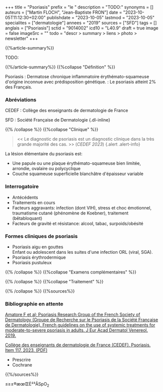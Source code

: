 +++
title = "Psoriasis"
prefix = "le "
description = "TODO:"
synonyms = []
auteurs = ["Martin FLOCH", "Jean-Baptiste FRON"]
date = "2023-10-05T11:12:30+02:00"
publishdate = "2023-10-05"
lastmod = "2023-10-05"
specialites = ["dermatologie"]
annees = "2019"
sources = ["SFD"]
tags = []
anglais = ["Psoriasis"]
sctid = "9014002"
icd10 = "L40.9"
draft = true
image = false
imageSrc = ""
todo = "descr > summary > liens > photo > newsletter"
+++

{{%article-summary%}}

TODO:

{{%/article-summary%}}
{{%collapse "Définition" %}}

Psoriasis
: Dermatose chronique inflammatoire érythémato-squameuse d'origine inconnue avec prédisposition génétique.
: Le psoriasis atteint 2% des Français.

### Abréviations

CEDEF
: Collège des enseignants de dermatologie de France

SFD
: Société Française de Dermatologie
{.dl-inline}

{{% /collapse %}}
{{%collapse "Clinique" %}}

> << Le diagnostic de psoriasis est un diagnostic clinique dans la très grande majorité des cas. >> (*CEDEF 2023*)
{.alert .alert-info}

La lésion élémentaire du psoriasis est:

- Une papule ou une plaque érythémato-squameuse bien limitée, arrondie, ovalaire ou polycyclique
- Couche squameuse superficielle blanchâtre d'épaisseur variable

### Interrogatoire

- Antécédents
- Traitements en cours
- Facteurs aggravants: infection (dont VIH), stress et choc émotionnel, traumatisme cutané (phénomène de Koebner), traitement (bêtabloquant)
- Facteurs de gravité et résistance: alcool, tabac, surpoids/obésité

### Formes cliniques de psoriasis

- Psoriasis aigu en gouttes  
  Enfant ou adolescent dans les suites d'une infection ORL (viral, SGA).
- Psoriasis érythrodermique
- Psoriasis pustuleux

{{% /collapse %}}
{{%collapse "Examens complémentaires" %}}


{{% /collapse %}}
{{%collapse "Traitement" %}}


{{% /collapse %}}
{{%sources%}}



### Bibliographie en attente

[Amatore F et al; Psoriasis Research Group of the French Society of Dermatology (Groupe de Recherche sur le Psoriasis de la Société Française de Dermatologie). French guidelines on the use of systemic treatments for moderate-to-severe psoriasis in adults. J Eur Acad Dermatol Venereol. 2019.](https://www.ncbi.nlm.nih.gov/pmc/articles/PMC6593704/)

[Collège des enseignants de dermatologie de France (CEDEF). Psoriasis. Item 117. 2023. (PDF)](https://cedef.info/wp-content/uploads/2023/09/Item-117-%E2%80%94-Psoriasis_CompressPdf.pdf)

- Prescrire
- Cochrane

{{%/sources%}}

≤≥±®æœŒÈ²³ÂSpO<sub>2</sub>
